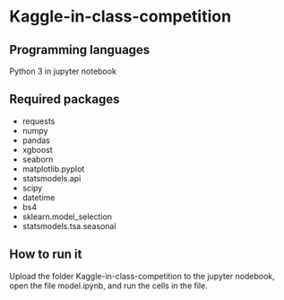 # Kaggle-in-class-competition
## Programming languages
Python 3 in jupyter notebook
## Required packages
* requests
* numpy
* pandas
* xgboost
* seaborn
* matplotlib.pyplot
* statsmodels.api
* scipy
* datetime
* bs4
* sklearn.model_selection
* statsmodels.tsa.seasonal
## How to run it
Upload the folder Kaggle-in-class-competition to the jupyter nodebook, open the file model.ipynb, and run the cells in the file.
